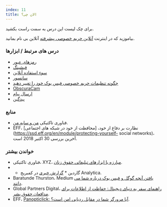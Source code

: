 ```yaml
---
index: 11
title: الان چی؟
---
```

برای چک لیست این درس به سمت راست بکشید.

بیاموزید که در اینترنت [آنلاین حریم خصوصی پیشرفته](umbrella://communications/online-privacy/advanced) آنلاین بی نام بمانید.

### درس های مرتبط / ابزارها

*   [رمزهای عبور](umbrella://information/passwords)
*   [فیشینگ](umbrella://communications/phishing)
*   [سوء استفاده آنلاین](umbrella://communications/online-abuse)
*   [سانسور](umbrella://communications/censorship)
*   [چگونه تنظیمات حریم خصوصی فیس بوک خود را تغییر دهید](umbrella://tools/other/s_facebook.md)
*   [ObscuraCam](umbrella://tools/messagging/s_obscuracam.md)
*   [ارسال پیام](umbrella://communications/sending-a-message)
*   [پیدگین](umbrella://tools/messagging/s_pidgin.md)

### منابع

*   فناوری تاکتیکی [من و سایه من](https://myshadow.org/).
*   EFF، نظارت بر دفاع از خود، [محافظت از خود در شبکه های اجتماعی](https://ssd.eff.org/en/module/protecting-yourself- social networks)، آخرین بررسی 30 اکتبر 2018 است.

### خواندن بیشتر

*   فناوری تاکتیکی، XYZ، [مبارزه با ابزارهای تبلیغاتی حقوق زنان](https://xyz.informationactivism.org/en/womens-rights-campaigning-info-activism-toolkit).
* * گاردین * [گزارش خبری](https://www.theguardian.com/uk-news/cambridge-analytica) در کمبریج Analytica.
*   Baratunde Thurston، Medium [یافتن آنچه گوگل و فیس بوک درباره شما می دانند](https://medium.com/s/trustissues/find-out-what-google-and-facebook-know-about-you-31d0fa6d7b61).
*   Global Partners Digital، [راهنمای سفر به دنیای دیجیتال: حفاظت از اطلاعات برای مدافعان حقوق بشر](https://www.gp-digital.org/wp-content/uploads/2018/07/travelguidetodataprotection.pdf).
* EFF، [Panopticlick: آیا مرورگر شما در مقابل ردیابی امن است؟](https://panopticlick.eff.org/).
